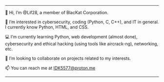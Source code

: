 --------------------------------------------------------------------------------------------------------------------------------------------------
👋 Hi, I’m @Lif28, a member of BlacKat Corporation.

👀 I’m interested in cybersecurity, coding (Python, C, C++), and IT in general. I currently know Python, HTML, and CSS.

💻 I’m currently learning Python, web development (almost done), cybersecurity and ethical hacking (using tools like aircrack-ng), networking, etc.

👥 I’m looking to collaborate on projects related to my interests.

📫 You can reach me at IDK5577@proton.me


--------------------------------------------------------------------------------------------------------------------------------------------------
